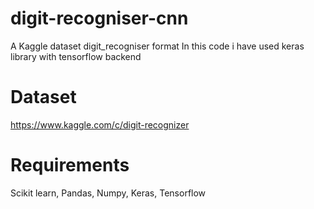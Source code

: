 # digit-recogniser-cnn

A Kaggle dataset digit_recogniser format In this code i have used keras library with tensorflow backend

# Dataset

https://www.kaggle.com/c/digit-recognizer

# Requirements

Scikit learn, 
Pandas,
Numpy,
Keras, 
Tensorflow
